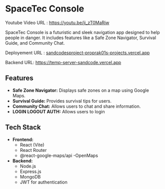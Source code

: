 # SpaceTec Console
Youtube Video URL : https://youtu.be/ji_zT0MaRiw


SpaceTec Console is a futuristic and sleek navigation app designed to help people in danger. It includes features like a Safe Zone Navigator, Survival Guide, and Community Chat.


Deployement URL : [sandcodesproject-proprak01s-projects.vercel.app](https://sandcodesproject-proprak01s-projects.vercel.app/)


Backend URL: https://temp-server-sandcode.vercel.app


## Features

- **Safe Zone Navigator:** Displays safe zones on a map using Google Maps.
- **Survival Guide:** Provides survival tips for users.
- **Community Chat:** Allows users to chat and share information.
- **LOGIN LOGOUT AUTH:** Allows users to login

## Tech Stack

- **Frontend:**
  - React (Vite)
  - React Router
  - @react-google-maps/api
  -OpenMaps
- **Backend:**
  - Node.js
  - Express.js
  - MongoDB
  - JWT for authentication
 
